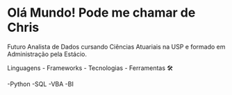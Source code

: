 
# Olá Mundo! Pode me chamar de Chris

Futuro Analista de Dados cursando Ciências Atuariais na USP e formado em Administração pela Estácio.

 Linguagens - Frameworks - Tecnologias - Ferramentas 🛠

  -Python
  -SQL
  -VBA
  -BI


